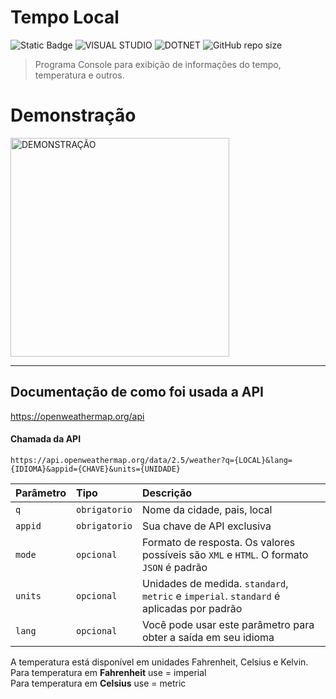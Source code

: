 # Tempo Local  
![Static Badge](https://img.shields.io/badge/Status-Finalizado-green?style=for-the-badge)
![VISUAL STUDIO](https://img.shields.io/badge/Visual_Studio-5C2D91?style=for-the-badge&logo=visual%20studio&logoColor=white)
![DOTNET](https://img.shields.io/badge/.NET-Version_8.0-gray?style=for-the-badge&labelColor=%23512BD4)
![GitHub repo size](https://img.shields.io/github/repo-size/CassioJhones/TempoLocal_API_Download?style=for-the-badge&label=Project%20Size&labelColor=%23512BD4)
> Programa Console para exibição de informações do tempo, temperatura e outros.

# Demonstração
<img src="https://github.com/CassioJhones/TempoLocal_API_Download/assets/56178855/61381563-823f-408b-a706-1982e0652867" width="350px" alt="DEMONSTRAÇÃO">

---

## Documentação de como foi usada a API
https://openweathermap.org/api

#### Chamada da API

```https
https://api.openweathermap.org/data/2.5/weather?q={LOCAL}&lang={IDIOMA}&appid={CHAVE}&units={UNIDADE}
```

| Parâmetro   | Tipo       | Descrição                           |
| :---------- | :--------- | :---------------------------------- |
|`q` | `obrigatorio` | Nome da cidade, pais, local |
|`appid` | `obrigatorio` | Sua chave de API exclusiva  |
|`mode` | `opcional` | Formato de resposta. Os valores possíveis são `XML` e `HTML`. O formato `JSON` é padrão |
|`units` | `opcional` | Unidades de medida. `standard`, `metric` e `imperial`. `standard` é aplicadas por padrão |
|`lang` | `opcional` | Você pode usar este parâmetro para obter a saída em seu idioma |

A temperatura está disponível em unidades Fahrenheit, Celsius e Kelvin.<br/>
Para temperatura em **Fahrenheit** use = imperial<br/>
Para temperatura em **Celsius** use = metric
